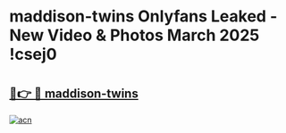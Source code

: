 # maddison-twins Onlyfans Leaked - New Video & Photos March 2025 !csej0

# <h2><a href="https://ies1es.iuczelnia.edu.pl?title=maddison-twins&ref=csej0">🔗👉 🔴 maddison-twins</a></h2>

[![acn](https://github.com/user-attachments/assets/0f9c940e-d8b0-45ae-aac7-cd30a18b3e1c)](https://ies1es.iuczelnia.edu.pl?title=maddison-twins&ref=csej0)

